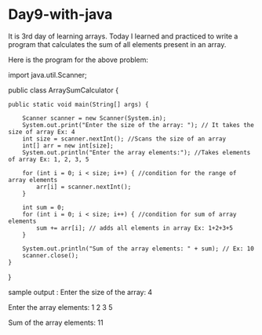 # Day9-with-java

It is 3rd day of learning arrays. Today I learned and practiced to write a program that calculates the sum of all elements present in an array.

Here is the program for the above problem:

import java.util.Scanner;

public class ArraySumCalculator {

    public static void main(String[] args) {
    
        Scanner scanner = new Scanner(System.in);
        System.out.print("Enter the size of the array: "); // It takes the size of array Ex: 4
        int size = scanner.nextInt(); //Scans the size of an array
        int[] arr = new int[size];
        System.out.println("Enter the array elements:"); //Takes elements of array Ex: 1, 2, 3, 5
        
        for (int i = 0; i < size; i++) { //condition for the range of array elements
            arr[i] = scanner.nextInt();
        }
        
        int sum = 0;
        for (int i = 0; i < size; i++) { //condition for sum of array elements 
            sum += arr[i]; // adds all elements in array Ex: 1+2+3+5
        }
        
        System.out.println("Sum of the array elements: " + sum); // Ex: 10
        scanner.close();
    }
}

sample output : Enter the size of the array: 4

Enter the array elements: 1 2 3 5

Sum of the array elements: 11




